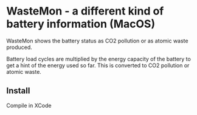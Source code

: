 # WasteMon - a different kind of battery information (MacOS)

WasteMon shows the battery status as CO2 pollution or as atomic waste produced.

Battery load cycles are multiplied by the energy capacity of the battery to get a hint of the energy used so far. This is converted to CO2 pollution or atomic waste.

## Install

Compile in XCode




